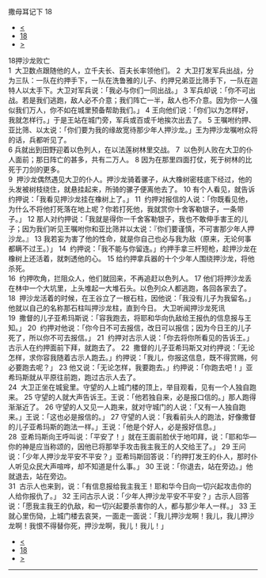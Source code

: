 ﻿





 撒母耳记下 18




* [<](bible/2SA17.md)
* [18](bible/2SA.md)
* [>](bible/2SA19.md)



 
18押沙龙败亡  
1  大卫数点跟随他的人，立千夫长、百夫长率领他们。 
2  大卫打发军兵出战，分为三队：一队在约押手下，一队在洗鲁雅的儿子、约押兄弟亚比筛手下，一队在迦特人以太手下。大卫对军兵说：「我必与你们一同出战。」 
3 军兵却说：「你不可出战。若是我们逃跑，敌人必不介意；我们阵亡一半，敌人也不介意。因为你一人强似我们万人，你不如在城里预备帮助我们。」 
4 王向他们说：「你们以为怎样好，我就怎样行。」于是王站在城门旁，军兵或百或千地挨次出去了。 
5 王嘱咐约押、亚比筛、以太说：「你们要为我的缘故宽待那少年人押沙龙。」王为押沙龙嘱咐众将的话，兵都听见了。  
6 兵就出到田野迎着以色列人，在以法莲树林里交战。 
7  以色列人败在大卫的仆人面前；那日阵亡的甚多，共有二万人。 
8 因为在那里四面打仗，死于树林的比死于刀剑的更多。  
9  押沙龙偶然遇见大卫的仆人。押沙龙骑着骡子，从大橡树密枝底下经过，他的头发被树枝绕住，就悬挂起来，所骑的骡子便离他去了。 
10 有个人看见，就告诉约押说：「我看见押沙龙挂在橡树上了。」 
11  约押对报信的人说：「你既看见他，为什么不将他打死落在地上呢？你若打死他，我就赏你十舍客勒银子，一条带子。」 
12 那人对约押说：「我就是得你一千舍客勒银子，我也不敢伸手害王的儿子；因为我们听见王嘱咐你和亚比筛并以太说：『你们要谨慎，不可害那少年人押沙龙。』 
13 我若妄为害了他的性命，就是你自己也必与我为敌（原来，无论何事都瞒不过王。）」 
14  约押说：「我不能与你留连。」约押手拿三杆短枪，趁押沙龙在橡树上还活着，就刺透他的心。 
15 给约押拿兵器的十个少年人围绕押沙龙，将他杀死。  
16  约押吹角，拦阻众人，他们就回来，不再追赶以色列人。 
17 他们将押沙龙丢在林中一个大坑里，上头堆起一大堆石头。以色列众人都逃跑，各回各家去了。  
18  押沙龙活着的时候，在王谷立了一根石柱，因他说：「我没有儿子为我留名。」他就以自己的名称那石柱叫押沙龙柱，直到今日。 大卫听闻押沙龙死讯  
19  撒督的儿子亚希玛斯说：「容我跑去，将耶和华向仇敌给王报仇的信息报与王知。」 
20  约押对他说：「你今日不可去报信，改日可以报信；因为今日王的儿子死了，所以你不可去报信。」 
21  约押对古示人说：「你去将你所看见的告诉王。」古示人在约押面前下拜，就跑去了。 
22  撒督的儿子亚希玛斯又对约押说：「无论怎样，求你容我随着古示人跑去。」约押说：「我儿，你报这信息，既不得赏赐，何必要跑去呢？」 
23 他又说：「无论怎样，我要跑去。」约押说：「你跑去吧！」亚希玛斯就从平原往前跑，跑过古示人去了。  
24  大卫正坐在城瓮里。守望的人上城门楼的顶上，举目观看，见有一个人独自跑来。 
25 守望的人就大声告诉王。王说：「他若独自来，必是报口信的。」那人跑得渐渐近了。 
26 守望的人又见一人跑来，就对守城门的人说：「又有一人独自跑来。」王说：「这也必是报信的。」 
27 守望的人说：「我看前头人的跑法，好像撒督的儿子亚希玛斯的跑法一样。」王说：「他是个好人，必是报好信息。」  
28  亚希玛斯向王呼叫说：「平安了！」就在王面前脸伏于地叩拜，说：「耶和华—你的神是应当称颂的，因他已将那举手攻击我主我王的人交给王了。」 
29 王问说：「少年人押沙龙平安不平安？」亚希玛斯回答说：「约押打发王的仆人，那时仆人听见众民大声喧哗，却不知道是什么事。」 
30 王说：「你退去，站在旁边。」他就退去，站在旁边。  
31  古示人也来到，说：「有信息报给我主我王！耶和华今日向一切兴起攻击你的人给你报仇了。」 
32 王问古示人说：「少年人押沙龙平安不平安？」古示人回答说：「愿我主我王的仇敌，和一切兴起要杀害你的人，都与那少年人一样。」 
33 王就心里伤恸，上城门楼去哀哭，一面走一面说：「我儿押沙龙啊！我儿，我儿押沙龙啊！我恨不得替你死，押沙龙啊，我儿！我儿！」 
* [<](bible/2SA17.md)
* [18](bible/2SA.md)
* [>](bible/2SA19.md)





---









